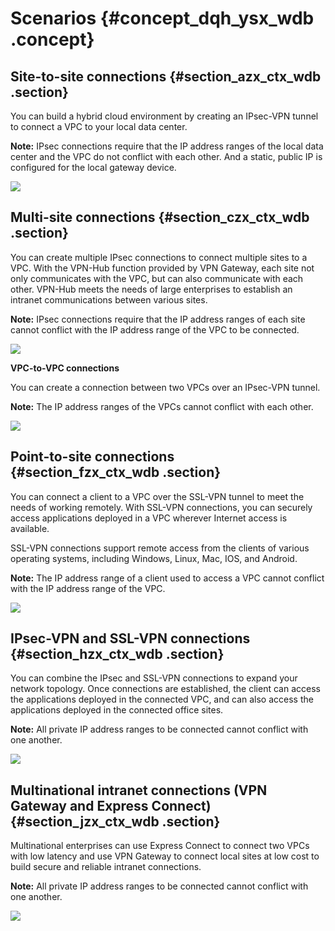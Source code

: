 # Scenarios {#concept_dqh_ysx_wdb .concept}

## Site-to-site connections {#section_azx_ctx_wdb .section}

You can build a hybrid cloud environment by creating an IPsec-VPN tunnel to connect a VPC to your local data center.

**Note:** IPsec connections require that the IP address ranges of the local data center and the VPC do not conflict with each other. And a static, public IP is configured for the local gateway device.

![](http://static-aliyun-doc.oss-cn-hangzhou.aliyuncs.com/assets/img/13347/15554636203235_en-US.png)

## Multi-site connections {#section_czx_ctx_wdb .section}

You can create multiple IPsec connections to connect multiple sites to a VPC. With the VPN-Hub function provided by VPN Gateway, each site not only communicates with the VPC, but can also communicate with each other. VPN-Hub meets the needs of large enterprises to establish an intranet communications between various sites.

**Note:** IPsec connections require that the IP address ranges of each site cannot conflict with the IP address range of the VPC to be connected.

![](http://static-aliyun-doc.oss-cn-hangzhou.aliyuncs.com/assets/img/13347/15554636203236_en-US.png)

**VPC-to-VPC connections**

You can create a connection between two VPCs over an IPsec-VPN tunnel.

**Note:** The IP address ranges of the VPCs cannot conflict with each other.

![](http://static-aliyun-doc.oss-cn-hangzhou.aliyuncs.com/assets/img/13347/15554636203237_en-US.png)

## Point-to-site connections {#section_fzx_ctx_wdb .section}

You can connect a client to a VPC over the SSL-VPN tunnel to meet the needs of working remotely. With SSL-VPN connections, you can securely access applications deployed in a VPC wherever Internet access is available.

SSL-VPN connections support remote access from the clients of various operating systems, including Windows, Linux, Mac, IOS, and Android.

**Note:** The IP address range of a client used to access a VPC cannot conflict with the IP address range of the VPC.

![](http://static-aliyun-doc.oss-cn-hangzhou.aliyuncs.com/assets/img/13347/15554636203238_en-US.png)

## IPsec-VPN and SSL-VPN connections {#section_hzx_ctx_wdb .section}

You can combine the IPsec and SSL-VPN connections to expand your network topology. Once connections are established, the client can access the applications deployed in the connected VPC, and can also access the applications deployed in the connected office sites.

**Note:** All private IP address ranges to be connected cannot conflict with one another.

![](http://static-aliyun-doc.oss-cn-hangzhou.aliyuncs.com/assets/img/13347/15554636213239_en-US.png)

## Multinational intranet connections \(VPN Gateway and Express Connect\) {#section_jzx_ctx_wdb .section}

Multinational enterprises can use Express Connect to connect two VPCs with low latency and use VPN Gateway to connect local sites at low cost to build secure and reliable intranet connections.

**Note:** All private IP address ranges to be connected cannot conflict with one another.

![](http://static-aliyun-doc.oss-cn-hangzhou.aliyuncs.com/assets/img/13347/15554636213240_en-US.png)

